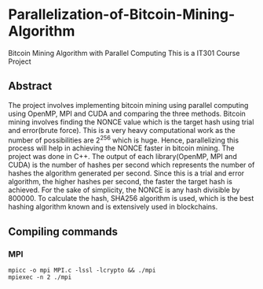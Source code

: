 # Parallelization-of-Bitcoin-Mining-Algorithm
Bitcoin Mining Algorithm with Parallel Computing
This is a IT301 Course Project

## Abstract
The project involves implementing bitcoin mining
using parallel computing using OpenMP, MPI and CUDA and
comparing the three methods. Bitcoin mining involves finding
the NONCE value which is the target hash using trial and
error(brute force). This is a very heavy computational work
as the number of possibilities are 2<sup>256</sup> which is huge. Hence,
parallelizing this process will help in achieving the NONCE faster
in bitcoin mining. The project was done in C++. The output of
each library(OpenMP, MPI and CUDA) is the number of hashes
per second which represents the number of hashes the algorithm
generated per second. Since this is a trial and error algorithm, the
higher hashes per second, the faster the target hash is achieved.
For the sake of simplicity, the NONCE is any hash divisible by
800000. To calculate the hash, SHA256 algorithm is used, which
is the best hashing algorithm known and is extensively used in
blockchains.


## Compiling commands

### MPI
```
mpicc -o mpi MPI.c -lssl -lcrypto && ./mpi
mpiexec -n 2 ./mpi
